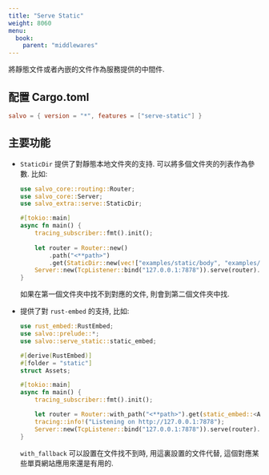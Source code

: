 ```yaml
---
title: "Serve Static"
weight: 8060
menu:
  book:
    parent: "middlewares"
---
```


將靜態文件或者內嵌的文件作為服務提供的中間件.

## 配置 Cargo.toml

```toml
salvo = { version = "*", features = ["serve-static"] }
```

## 主要功能

* `StaticDir` 提供了對靜態本地文件夾的支持. 可以將多個文件夾的列表作為參數. 比如:

    ```rust
    use salvo_core::routing::Router;
    use salvo_core::Server;
    use salvo_extra::serve::StaticDir;

    #[tokio::main]
    async fn main() {
        tracing_subscriber::fmt().init();
        
        let router = Router::new()
            .path("<**path>")
            .get(StaticDir::new(vec!["examples/static/body", "examples/static/girl"]));
        Server::new(TcpListener::bind("127.0.0.1:7878")).serve(router).await;
    }
    ```
    如果在第一個文件夾中找不到對應的文件, 則會到第二個文件夾中找.

* 提供了對 `rust-embed` 的支持, 比如:
    ```rust
    use rust_embed::RustEmbed;
    use salvo::prelude::*;
    use salvo::serve_static::static_embed;

    #[derive(RustEmbed)]
    #[folder = "static"]
    struct Assets;

    #[tokio::main]
    async fn main() {
        tracing_subscriber::fmt().init();

        let router = Router::with_path("<**path>").get(static_embed::<Assets>().with_fallback("index.html"));
        tracing::info!("Listening on http://127.0.0.1:7878");
        Server::new(TcpListener::bind("127.0.0.1:7878")).serve(router).await;
    }
    ```

    `with_fallback` 可以設置在文件找不到時, 用這裏設置的文件代替, 這個對應某些單頁網站應用來還是有用的.